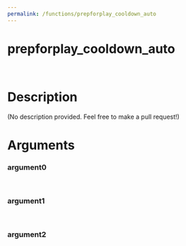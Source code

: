 ```yaml
---
permalink: /functions/prepforplay_cooldown_auto
---
```

# prepforplay_cooldown_auto  
&nbsp;  
# Description  
(No description provided. Feel free to make a pull request!) 
&nbsp;  
# Arguments
### argument0

&nbsp;    
### argument1

&nbsp;    
### argument2

&nbsp;    


